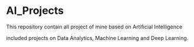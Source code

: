 # AI_Projects
This repository contain all project of mine based on Artificial Intelligence

included projects on Data Analytics, Machine Learning and Deep Learning.


